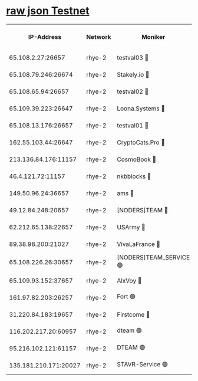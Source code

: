
[raw json Testnet](https://rpc-check.quickt.stavr.tech/quickt/rpc-quickt-result.json)
=


<table><tr><th>IP-Address</th><th>Network</th><th>Moniker</th><th>Latest Block Height</th><th>Earliest Block Height</th><th>Catching Up</th><th>Tx Index</th><th>Voting Power</th><th>Scan Time</th></tr><tr><td>65.108.2.27:26657</td><td>rhye-2</td><td>testval03 🔴</td><td>446380</td><td>1</td><td>False</td><td>on</td><td>11002050</td><td>2024-01-21T23:02:16.507951990UTC</td></tr><tr><td>65.108.79.246:26674</td><td>rhye-2</td><td>Stakely.io 🔴</td><td>446381</td><td>1</td><td>False</td><td>on</td><td>10010</td><td>2024-01-21T23:02:21.045137949UTC</td></tr><tr><td>65.108.65.94:26657</td><td>rhye-2</td><td>testval02 🔴</td><td>446382</td><td>1</td><td>False</td><td>on</td><td>11002050</td><td>2024-01-21T23:02:24.022069025UTC</td></tr><tr><td>65.109.39.223:26647</td><td>rhye-2</td><td>Loona.Systems 🔴</td><td>446382</td><td>1</td><td>False</td><td>off</td><td>86949</td><td>2024-01-21T23:02:26.913043084UTC</td></tr><tr><td>65.108.13.176:26657</td><td>rhye-2</td><td>testval01 🔴</td><td>446382</td><td>1</td><td>False</td><td>on</td><td>13082010</td><td>2024-01-21T23:02:27.723626952UTC</td></tr><tr><td>162.55.103.44:26647</td><td>rhye-2</td><td>CryptoCats.Pro 🔴</td><td>446388</td><td>1</td><td>False</td><td>off</td><td>9999</td><td>2024-01-21T23:03:00.314771492UTC</td></tr><tr><td>213.136.84.176:11157</td><td>rhye-2</td><td>CosmoBook 🔴</td><td>446387</td><td>65301</td><td>False</td><td>off</td><td>1528057</td><td>2024-01-21T23:02:53.825886001UTC</td></tr><tr><td>46.4.121.72:11157</td><td>rhye-2</td><td>nkbblocks 🔴</td><td>446379</td><td>70101</td><td>False</td><td>off</td><td>81491</td><td>2024-01-21T23:02:07.574816144UTC</td></tr><tr><td>149.50.96.24:36657</td><td>rhye-2</td><td>ams 🔴</td><td>446385</td><td>133501</td><td>False</td><td>on</td><td>10786</td><td>2024-01-21T23:02:43.238364730UTC</td></tr><tr><td>49.12.84.248:20657</td><td>rhye-2</td><td>[NODERS]TEAM 🔴</td><td>446385</td><td>146001</td><td>False</td><td>on</td><td>59690</td><td>2024-01-21T23:02:40.735427420UTC</td></tr><tr><td>62.212.65.138:22657</td><td>rhye-2</td><td>USArmy 🔴</td><td>446380</td><td>198001</td><td>False</td><td>on</td><td>59069</td><td>2024-01-21T23:02:14.936354507UTC</td></tr><tr><td>89.38.98.200:21027</td><td>rhye-2</td><td>VivaLaFrance 🔴</td><td>446379</td><td>220501</td><td>False</td><td>off</td><td>10000</td><td>2024-01-21T23:02:10.042634133UTC</td></tr><tr><td>65.108.226.26:30657</td><td>rhye-2</td><td>[NODERS]TEAM_SERVICE 🟢</td><td>446382</td><td>241501</td><td>False</td><td>on</td><td>0</td><td>2024-01-21T23:02:27.286934880UTC</td></tr><tr><td>65.109.93.152:37657</td><td>rhye-2</td><td>AlxVoy 🔴</td><td>446380</td><td>315173</td><td>False</td><td>on</td><td>143351</td><td>2024-01-21T23:02:12.506538854UTC</td></tr><tr><td>161.97.82.203:26257</td><td>rhye-2</td><td>Fort 🟢</td><td>446379</td><td>330438</td><td>False</td><td>on</td><td>0</td><td>2024-01-21T23:02:07.261267555UTC</td></tr><tr><td>31.220.84.183:19657</td><td>rhye-2</td><td>Firstcome 🔴</td><td>446378</td><td>409501</td><td>False</td><td>off</td><td>724902</td><td>2024-01-21T23:02:15.997330687UTC</td></tr><tr><td>116.202.217.20:60957</td><td>rhye-2</td><td>dteam 🟢</td><td>446382</td><td>421794</td><td>False</td><td>on</td><td>0</td><td>2024-01-21T23:02:24.406070434UTC</td></tr><tr><td>95.216.102.121:61157</td><td>rhye-2</td><td>DTEAM 🟢</td><td>446381</td><td>443801</td><td>False</td><td>on</td><td>0</td><td>2024-01-21T23:02:21.449630021UTC</td></tr><tr><td>135.181.210.171:20027</td><td>rhye-2</td><td>STAVR-Service 🟢</td><td>446384</td><td>445001</td><td>False</td><td>on</td><td>0</td><td>2024-01-21T23:02:38.374880478UTC</td></tr></table>